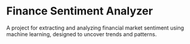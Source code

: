 # Finance Sentiment Analyzer
A project for extracting and analyzing financial market sentiment using machine learning, designed to uncover trends and patterns.
